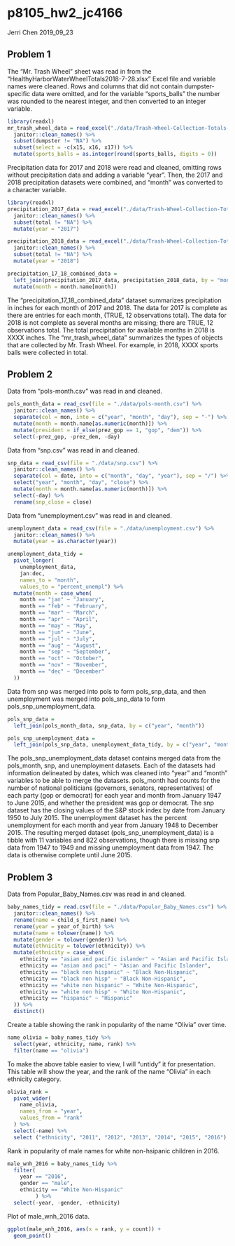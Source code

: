 p8105\_hw2\_jc4166
================
Jerri Chen
2019\_09\_23

## Problem 1

The “Mr. Trash Wheel” sheet was read in from the
“HealthyHarborWaterWheelTotals2018-7-28.xlsx” Excel file and variable
names were cleaned. Rows and columns that did not contain
dumpster-specific data were omitted, and for the variable
“sports\_balls” the number was rounded to the nearest integer, and
then converted to an integer variable.

``` r
library(readxl)
mr_trash_wheel_data = read_excel("./data/Trash-Wheel-Collection-Totals-8-6-19.xlsx", sheet = "Mr. Trash Wheel") %>% 
  janitor::clean_names() %>% 
  subset(dumpster != "NA") %>%
  subset(select = -c(x15, x16, x17)) %>%
  mutate(sports_balls = as.integer(round(sports_balls, digits = 0))
```

Precipitation data for 2017 and 2018 were read and cleaned, omitting
rows without precipitation data and adding a variable “year”. Then, the
2017 and 2018 precipitation datasets were combined, and “month” was
converted to a character variable.

``` r
library(readxl)
precipitation_2017_data = read_excel("./data/Trash-Wheel-Collection-Totals-8-6-19.xlsx", sheet = "2017 Precipitation", range = "A2:B14") %>% 
  janitor::clean_names() %>%
  subset(total != "NA") %>%
  mutate(year = "2017")

precipitation_2018_data = read_excel("./data/Trash-Wheel-Collection-Totals-8-6-19.xlsx", sheet = "2018 Precipitation", range = "A2:B14") %>% 
  janitor::clean_names() %>%
  subset(total != "NA") %>%
  mutate(year = "2018")

precipitation_17_18_combined_data = 
  left_join(precipitation_2017_data, precipitation_2018_data, by = "month") %>%
  mutate(month = month.name[month])
```

The “precipitation\_17\_18\_combined\_data” dataset summarizes
precipitation in inches for each month of 2017 and 2018. The data for
2017 is complete as there are entries for each month, (TRUE, 12
observations total). The data for 2018 is not complete as several months
are missing; there are TRUE, 12 observations total. The total
precipitation for available months in 2018 is XXXX inches. The
“mr\_trash\_wheel\_data” summarizes the types of objects that are
collected by Mr. Trash Wheel. For example, in 2018, XXXX sports balls
were collected in total.

## Problem 2

Data from “pols-month.csv” was read in and cleaned.

``` r
pols_month_data = read_csv(file = "./data/pols-month.csv") %>%
  janitor::clean_names() %>%
  separate(col = mon, into = c("year", "month", "day"), sep = "-") %>%
  mutate(month = month.name[as.numeric(month)]) %>% 
  mutate(president = if_else(prez_gop == 1, "gop", "dem")) %>% 
  select(-prez_gop, -prez_dem, -day)
```

Data from “snp.csv” was read in and cleaned.

``` r
snp_data = read_csv(file = "./data/snp.csv") %>% 
  janitor::clean_names() %>%
  separate(col = date, into = c("month", "day", "year"), sep = "/") %>% 
  select("year", "month", "day", "close") %>% 
  mutate(month = month.name[as.numeric(month)]) %>% 
  select(-day) %>% 
  rename(snp_close = close)
```

Data from “unemployment.csv” was read in and cleaned.

``` r
unemployment_data = read_csv(file = "./data/unemployment.csv") %>% 
  janitor::clean_names() %>% 
  mutate(year = as.character(year))

unemployment_data_tidy = 
  pivot_longer(
    unemployment_data,
    jan:dec,
    names_to = "month",
    values_to = "percent_unempl") %>% 
  mutate(month = case_when(
    month == "jan" ~ "January",
    month == "feb" ~ "February",
    month == "mar" ~ "March",
    month == "apr" ~ "April",
    month == "may" ~ "May",
    month == "jun" ~ "June",
    month == "jul" ~ "July",
    month == "aug" ~ "August",
    month == "sep" ~ "September",
    month == "oct" ~ "October",
    month == "nov" ~ "November",
    month == "dec" ~ "December"
  ))
```

Data from snp was merged into pols to form pols\_snp\_data, and then
unemployment was merged into pols\_snp\_data to form
pols\_snp\_unemployment\_data.

``` r
pols_snp_data = 
  left_join(pols_month_data, snp_data, by = c("year", "month"))

pols_snp_unemployment_data = 
  left_join(pols_snp_data, unemployment_data_tidy, by = c("year", "month"))
```

The pols\_snp\_unemployment\_data dataset contains merged data from the
pols\_month, snp, and unemployment datasets. Each of the datasets had
information delineated by dates, which was cleaned into “year” and
“month” variables to be able to merge the datasets. pols\_month had
counts for the number of national politicians (governors, senators,
representatives) of each party (gop or democrat) for each year and month
from January 1947 to June 2015, and whether the president was gop or
democrat. The snp dataset has the closing values of the S\&P stock index
by date from January 1950 to July 2015. The unemployment dataset has the
percent unemployment for each month and year from January 1948 to
December 2015. The resulting merged dataset
(pols\_snp\_unemployment\_data) is a tibble with 11 variables and 822
observations, though there is missing snp data from 1947 to 1949 and
missing unemployment data from 1947. The data is otherwise complete
until June 2015.

## Problem 3

Data from Popular\_Baby\_Names.csv was read in and cleaned.

``` r
baby_names_tidy = read.csv(file = "./data/Popular_Baby_Names.csv") %>% 
  janitor::clean_names() %>% 
  rename(name = child_s_first_name) %>% 
  rename(year = year_of_birth) %>% 
  mutate(name = tolower(name)) %>% 
  mutate(gender = tolower(gender)) %>% 
  mutate(ethnicity = tolower(ethnicity)) %>% 
  mutate(ethnicity = case_when(
    ethnicity == "asian and pacific islander" ~ "Asian and Pacific Islander",
    ethnicity == "asian and paci" ~ "Asian and Pacific Islander",
    ethnicity == "black non hispanic" ~ "Black Non-Hispanic",
    ethnicity == "black non hisp" ~ "Black Non-Hispanic",
    ethnicity == "white non hispanic" ~ "White Non-Hispanic",
    ethnicity == "white non hisp" ~ "White Non-Hispanic",
    ethnicity == "hispanic" ~ "Hispanic"
  )) %>% 
  distinct()
```

Create a table showing the rank in popularity of the name “Olivia” over
time.

``` r
name_olivia = baby_names_tidy %>% 
  select(year, ethnicity, name, rank) %>% 
  filter(name == "olivia")
```

To make the above table easier to view, I will “untidy” it for
presentation. This table will show the year, and the rank of the name
“Olivia” in each ethnicity category.

``` r
olivia_rank =
  pivot_wider(
    name_olivia,
    names_from = "year",
    values_from = "rank"
  ) %>% 
  select(-name) %>% 
  select ("ethnicity", "2011", "2012", "2013", "2014", "2015", "2016")
```

Rank in popularity of male names for white non-hsipanic children in
2016.

``` r
male_wnh_2016 = baby_names_tidy %>% 
  filter(
    year == "2016",
    gender == "male",
    ethnicity == "White Non-Hispanic"
         ) %>% 
  select(-year, -gender, -ethnicity)
```

Plot of male\_wnh\_2016 data.

``` r
ggplot(male_wnh_2016, aes(x = rank, y = count)) + 
  geom_point()
```
